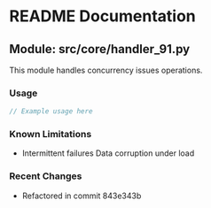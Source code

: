 # README Documentation

## Module: src/core/handler_91.py

This module handles concurrency issues operations.

### Usage

```javascript
// Example usage here
```

### Known Limitations

- Intermittent failures Data corruption under load

### Recent Changes

- Refactored in commit 843e343b
